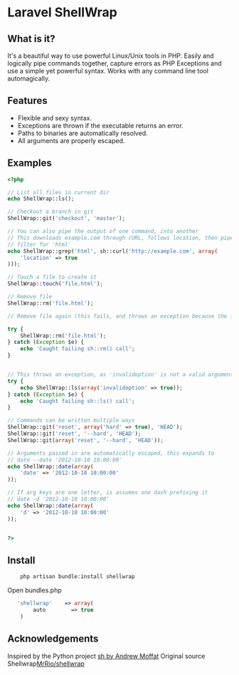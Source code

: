 Laravel ShellWrap
==================

What is it?
------------------

It's a beautiful way to use powerful Linux/Unix tools in PHP. Easily and logically pipe commands together,
capture errors as PHP Exceptions and use a simple yet powerful syntax. Works with any command line tool automagically.

Features 
------------------

* Flexible and sexy syntax.
* Exceptions are thrown if the executable returns an error.
* Paths to binaries are automatically resolved.
* All arguments are properly escaped.

Examples
------------------

```php
<?php 

// List all files in current dir
echo ShellWrap::ls();

// Checkout a branch in git
ShellWrap::git('checkout', 'master');

// You can also pipe the output of one command, into another
// This downloads example.com through cURL, follows location, then pipes through grep to 
// filter for 'html'
echo ShellWrap::grep('html', sh::curl('http://example.com', array(
	'location' => true
)));

// Touch a file to create it
ShellWrap::touch('file.html');

// Remove file
ShellWrap::rm('file.html');

// Remove file again (this fails, and throws an exception because the file doesn't exist)

try {
	ShellWrap::rm('file.html');
} catch (Exception $e) {
	echo 'Caught failing sh::rm() call';
}


// This throws an exception, as 'invalidoption' is not a valid argument
try {
	echo ShellWrap::ls(array('invalidoption' => true));
} catch (Exception $e) {
	echo 'Caught failing sh::ls() call';
}

// Commands can be written multiple ways
ShellWrap::git('reset', array('hard' => true), 'HEAD');
ShellWrap::git('reset', '--hard', 'HEAD');
ShellWrap::git(array('reset', '--hard', 'HEAD'));

// Arguments passed in are automatically escaped, this expands to
// date --date '2012-10-10 10:00:00'
echo ShellWrap::date(array(
	'date' => '2012-10-10 10:00:00'
));

// If arg keys are one letter, is assumes one dash prefixing it
// date -d '2012-10-10 10:00:00'
echo ShellWrap::date(array(
	'd' => '2012-10-10 10:00:00'
));


?>
```

Install
------------------
```php
	php artisan bundle:install shellwrap
```
Open bundles.php

```php
   'shellwrap'    => array(
        auto        => true
    )
```

Acknowledgements
--------------------
Inspired by the Python project [sh by Andrew Moffat](http://pypi.python.org/pypi/sh)
Original source Shellwrap[MrRio/shellwrap](https://github.com/MrRio/shellwrap)